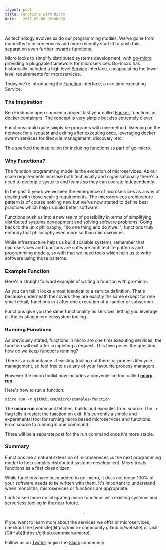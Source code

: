 ```yaml
---
layout: post
title: Functions with Micro
date:   2017-06-06 09:00:00
---
```

<br>
As technology evolves so do our programming models. We've gone from monoliths to microservices 
and more recently started to push this separation even further towards functions.

Micro looks to simplify distributed systems development, with [go-micro](https://github.com/micro/go-micro) 
providing a pluggable framework for microservices. Go-micro has historically included a high level [Service](https://godoc.org/github.com/micro/go-micro#Service) 
interface, encapsulating the lower level requirements for microservices. 

Today we're introducing the [Function](https://godoc.org/github.com/micro/go-micro#Function) 
interface, a one time executing Service.

<script src="https://gist.github.com/asim/bfbaf036c90761879dbf6e939e5172e4.js"></script>

### The Inspiration

Ben Firshman open sourced a project last year called [Funker](https://github.com/bfirsh/funker), functions as docker containers. The concept is very 
simple but also extremely clever. 

Functions could quite simply be programs with one method, listening on the network for a request and exiting after 
executing once, leveraging docker swarm services for lifecycle management, discovery, etc.

This sparked the inspiration for including functions as part of go-micro.

### Why Functions?

The function programming model is the evolution of microservices. As our scale requirements increase both technically and organisationally 
there's a need to decouple systems and teams so they can operate independently.

In the past 5 years we've seen the emergence of microservices as a way of dealing with those scaling requirements. The microservices 
architecture pattern is of course nothing new but we've now started to define best practices which help us build better software. 

Functions push us into a new realm of possibility in terms of simplifying distributed systems development and solving software problems. 
Going back to the unix philosophy, "do one thing and do it well", functions truly embody that philosophy even more so than microservices.

While infrastructure helps us build scalable systems, remember that microservices and functions are software architecture patterns 
and programming models, so with that we need tools which help us to write software using those patterns.

### Example Function

Here's a straight forward example of writing a function with go-micro. 

As you can tell it looks almost identical to a service definition. That's because underneath the covers they are exactly the 
same except for one small detail, functions exit after one execution of a handler or subscriber.

Functions give you the same functionality as services, letting you leverage all the existing micro ecosystem tooling.

<script src="https://gist.github.com/asim/7d70cf1160ad1279597f12985fe3fbd5.js"></script>

### Running Functions

As previously stated, functions in micro are one time executing services, the function will exit after completing a request. This then 
poses the question, how do we keep functions running?

There is an abundance of existing tooling out there for process lifecycle management, so feel free to use any of your favourite 
process managers.

However the micro toolkit now includes a convenience tool called [**micro run**](https://micro-community.github.io/website/docs/run.html).

Here's how to run a function:

```
micro run -r github.com/micro/examples/function
```

The **micro run** command fetches, builds and executes from source. The `-r` flag tells it restart the function on exit. 
It's currently a simple and experimental tool for running micro based microservices and functions. From source to running in one command.

There will be a separate post for the run command once it's more stable.

### Summary

Functions are a natural extension of microservices as the next programming model to help simplify distributed systems development. 
Micro treats functions as a first class citizen.

While functions have been added to go-micro, it does not mean 100% of your software needs to be written with them. It's important 
to understand when monoliths, microservices or functions are appropriate.

Look to see more on integrating micro functions with existing systems and serverless tooling in the near future.

<center><p>...</p></center>
If you want to learn more about the services we offer or microservices, checkout the [website](https://micro-community.github.io/website) or 
visit [GitHub](https://github.com/micro/micro).

Follow us on [Twitter](https://twitter.com/microhq) or join the [Slack](http://slack.micro.mu) community.


